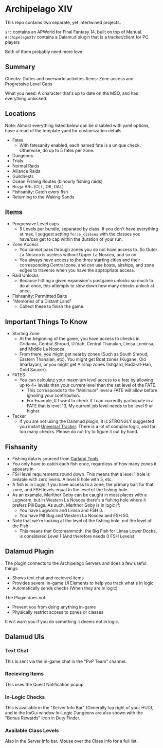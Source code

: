 # Archipelago XIV

This repo contains two separate, yet intertwined projects.

`src` contains an APWorld for Final Fantasy 14, built on top of Manual.
`ArchipelagoXIV` contains a Dalamud plugin that is a tracker/client for PC players

Both of them probably need more love.

## Summary

Checks: Duties and overworld activities
Items: Zone access and Progressive Level Caps

What you need: A character that's up to date on the MSQ, and has everything unlocked.


## Locations

Note: Almost everything listed below can be disabled with yaml options, have a read of the template yaml for customization details

* Fates
  * With fatesanity enabled, each named fate is a unique check.  Otherwise, do up to 5 fates per zone.
* Dungeons
* Trials
* Normal Raids
* Alliance Raids
* Guildhests
* Ocean Fishing Routes (bihourly fishing raids)
* Bozja ARs (CLL, DR, DAL)
* Fishsanity: Catch every fish
* Returning to the Waking Sands

## Items

* Progressive Level caps
  * 5 Levels per bundle, separated by class.  If you don't have everything at max, I suggest setting `force_classes` with the classes you have/can get to cap within the duration of your run.
* Zone Access
  * You cannot pass through zones you do not have access to. So Outer La Noscea is useless without Upper La Noscea, and so on.
  * You always have access to the three starting cities and their corresponding Central zone, and can use boats, airships, and zone edges to traverse when you have the appropriate access.
* Raid Unlocks
  * Because hitting a given expansion's postgame unlocks so much to do at once, this attempts to slow down how many checks unlock at once.
* Fishsanity: Permittted Baits
* "Memories of a Distant Land"
  * Collect these to finish the game.

## Important Things To Know

* Starting Zone
  * At the beginning of the game, you have access to checks in Gridania, Central Shroud, Ul'dah, Central Thanalan, Limsa Lominsa, and Middle La Noscea.
  * From there, you might get nearby zones (Such as South Shroud, Eastern Thanalan, etc). You might get Boat zones (Kugane, Old Sharlayan), or you might get Airship zones (Ishgard, Radz-at-Han, Gold Saucer).
* FATES
  * You can calculate your maxmium level access to a fate by allowing up to 4+ levels than your current level than the set level of the FATE.
    * This corresponds to the "Minimum" level a FATE will allow before ignoring your contribution.
	* For Example, If I want to check if I can currently participate in a FATE that is level 13, My current job level needs to be level 9 or higher.
* Tacker
  * If you are not using the Dalamud plugin, it is STRONGLY suggested you install [Universal Tracker](https://discord.com/channels/1097532591650910289/1176939614985011200).  There is a lot of complex logic, and far too many checks.  Please do not try to figure it out by hand.

## Fishsanity
* Fishing data is sourced from [Garland Tools](https://www.garlandtools.org/ffxivfisher/).
* You only have to catch each fish once, regardless of how many zones it appears in
* FSH level requirements round down.  This means that a level 1 hole is avilable with zero levels. A level 8 hole with 5, etc.
* A fish is in Logic if you have access to a zone, the primary bait for that zone, and FSH levels equal to the level of the fishing hole.
* As an example, Merlthor Goby can be caught in most places with a Lugworm, but in Western La Noscea there's a fishing hole where it prefers Pill Bugs.  As such,  Merlthor Goby is in logic if:
  * You have Lugworm and Limsa and FSH 0.
  * You have Pill Bug and Western La Noscea and FSH 50.
* Note that we're looking at the level of the fishing hole, not the level of the Fish.
  * This means that Octomammoth, the Big Fish for Limsa Lower Docks, is considered Level 1 (And therefore needs 0 FSH Levels)

## Dalamud Plugin

The plugin connects to the Archipelago Servers and does a few useful things:
* Shows text chat and recieved items
* Provides several in-game UI Elements to help you track what's in logic
* Automatically sends checks (When they are in logic)

The Plugin does not:
* Prevent you from doing anything in-game
* Physically restrict access to zones or classes

It will warn you if you do something it deems not in logic.

## Dalamud UIs
### Text Chat
This is sent via the in-game chat in the "PvP Team" channel.

### Recieving Items
This uses the Quest Notification popup

### In-Logic Checks
This is available in the "Server Info Bar" (Generally top right of your HUD), and in the ImGui window
In-Logic Dungeons are also shown with the "Bonus Rewards" icon in Duty Finder.

### Available Class Levels
Also in the Server Info bar.  Mouse over the Class info for a full list.
